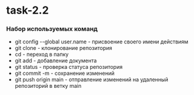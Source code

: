 # task-2.2  
### Набор используемых команд  
* git config --global user.name - присвоение своего имени действиям
* git clone - клонирование репозитория
* cd - переход в папку
* git add - добавление документа
* git status - проверка статуса репозитория
* git commit -m - сохранение изменений
* git push origin main - отправление изменений на удаленный репозиторий в ветку main
